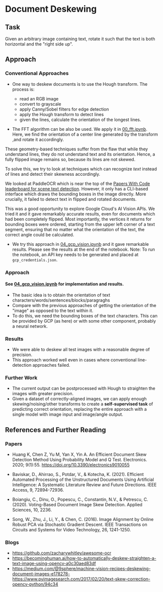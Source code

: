 # Document Deskewing

## Task

Given an arbitrary image containing text, rotate it such that the text is both horizontal and the "right side up".

## Approach

### Conventional Approaches

- One way to deskew documents is to use the Hough transform.
The process is:
    - read an RGB image
    - convert to grayscale
    - apply Canny/Sobel filters for edge detection
    - apply the Hough transform to detect lines
    - given the lines, calculate the orientation of the longest lines.

- The FFT algorithm can be also be used. We apply it in [00_fft.ipynb](00_fft.ipynb). Here, we find the orientation of a center line generated by the transform ,and rotate it accordingly.

These geometry-based techniques suffer from the flaw that while they understand lines, they do not understand text and its orientation. Hence, a fully flipped image remains so, because its lines are not skewed.

To solve this, we try to look at techniques which can recognize *text* instead of lines and detect their skewness accordingly.

We looked at PaddleOCR which is near the top of the [Papers With Code leaderboard for scene text detection](https://paperswithcode.com/task/scene-text-recognition). However, it only has a CLI-based interface which draws the bounding boxes in the image directly. More crucially, it failed to detect text in flipped and rotated documents.

This was a good opportunity to explore Google Cloud's AI Vision APIs. We tried it and it gave remarkably accurate results, even for documents which had been completely flipped. Most importantly, the vertices it returns for bounding boxes were ordered, starting from the upper left corner of a text segment, ensuring that no matter what the orientation of the text, the correct angle could be calculated.

- We try this approach in [04_gcp_vision.ipynb](04_gcp_vision.ipynb) and it gave remarkable results. Please see the results at the end of the notebook. Note: To run the notebook, an API key needs to be generated and placed at `gcp_credentials.json`.

### Approach

#### **See [04_gcp_vision.ipynb](04_gcp_vision.ipynb) for implementation and results.**

- The basic idea is to obtain the orientation of text characters/words/sentences/blocks/paragraghs
- Compare with the previous approaches of getting the orientation of the "image" as opposed to the text within it.
- To do this, we need the bounding boxes of the text characters. This can be provided by GCP (as here) or with some other component, probably a neural network.


### Results

- We were able to deskew all test images with a reasonable degree of precision.
- This approach worked well even in cases where conventional line-detection approaches failed.

### Further Work

- The current output can be postprocessed with Hough to straighten the images with greater precision.
- Given a dataset of correctly-aligned images, we can apply enough skewing/noising/other transforms to create a **self-supervised task** of predicting correct orientation, replacing the entire approach with a single model with image input and image/angle output.

## References and Further Reading

### Papers

- Huang K, Chen Z, Yu M, Yan X, Yin A. An Efficient Document Skew Detection Method Using Probability Model and Q Test. Electronics. 2020; 9(1):55. https://doi.org/10.3390/electronics9010055

- Baviskar, D., Ahirrao, S., Potdar, V., & Kotecha, K. (2021). Efficient Automated Processing of the Unstructured Documents Using Artificial Intelligence: A Systematic Literature Review and Future Directions. IEEE Access, 9, 72894-72936.

- Boiangiu, C., Dinu, O., Popescu, C., Constantin, N.V., & Petrescu, C. (2020). Voting-Based Document Image Skew Detection. Applied Sciences, 10, 2236.

- Song, W., Zhu, J., Li, Y., & Chen, C. (2016). Image Alignment by Online Robust PCA via Stochastic Gradient Descent. IEEE Transactions on Circuits and Systems for Video Technology, 26, 1241-1250.


### Blogs

- https://github.com/zacharywhitley/awesome-ocr
- https://becominghuman.ai/how-to-automatically-deskew-straighten-a-text-image-using-opencv-a0c30aed83df
- https://medium.com/@9sphere/machine-vision-recipes-deskewing-document-images-e178278- https://www.pyimagesearch.com/2017/02/20/text-skew-correction-opencv-python/94c34
